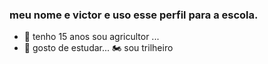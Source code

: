  ### meu nome e victor e uso esse perfil para a escola.
- 🌱 tenho 15 anos sou agricultor  ...
- 👯 gosto de estudar...
 🏍 sou trilheiro
